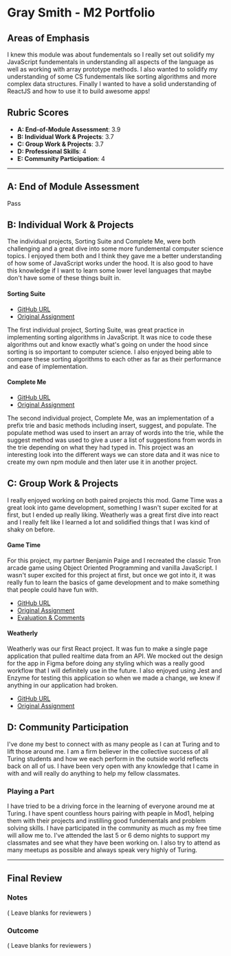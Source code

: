 # Gray Smith - M2 Portfolio

## Areas of Emphasis

I knew this module was about fundementals so I really set out solidify my JavaScript fundementals in understanding all aspects of the language as well as working with array prototype methods. I also wanted to solidify my understanding of some CS fundementals like sorting algorithms and more complex data structures. Finally I wanted to have a solid understanding of ReactJS and how to use it to build awesome apps!

## Rubric Scores

- **A: End-of-Module Assessment**: 3.9
- **B: Individual Work & Projects**: 3.7
- **C: Group Work & Projects**: 3.7
- **D: Professional Skills**: 4
- **E: Community Participation**: 4

---

## A: End of Module Assessment

Pass

## B: Individual Work & Projects

The individual projects, Sorting Suite and Complete Me, were both challenging and a great dive into some more fundemental computer science topics. I enjoyed them both and I think they gave me a better understanding of how some of JavaScript works under the hood. It is also good to have this knowledge if I want to learn some lower level languages that maybe don't have some of these things built in.

#### Sorting Suite

- [GitHub URL](https://github.com/GraySmith00/gs-sorting-suite)
- [Original Assignment](http://frontend.turing.io/projects/sorting-suite.html)

The first individual project, Sorting Suite, was great practice in implementing sorting algorithms in JavaScript. It was nice to code these algorithms out and know exactly what's going on under the hood since sorting is so important to computer science. I also enjoyed being able to compare these sorting algorithms to each other as far as their performance and ease of implementation.

#### Complete Me

- [GitHub URL](https://github.com/GraySmith00/gs-complete-me)
- [Original Assignment](http://frontend.turing.io/projects/complete-me.html)

The second individual project, Complete Me, was an implementation of a prefix trie and basic methods including insert, suggest, and populate. The populate method was used to insert an array of words into the trie, while the suggest method was used to give a user a list of suggestions from words in the trie depending on what they had typed in. This project was an interesting look into the different ways we can store data and it was nice to create my own npm module and then later use it in another project.

## C: Group Work & Projects

I really enjoyed working on both paired projects this mod. Game Time was a great look into game development, something I wasn't super excited for at first, but I ended up really liking. Weatherly was a great first dive into react and I really felt like I learned a lot and solidified things that I was kind of shaky on before.

#### Game Time

For this project, my partner Benjamin Paige and I recreated the classic Tron arcade game using Object Oriented Programming and vanilla JavaScript. I wasn't super excited for this project at first, but once we got into it, it was really fun to learn the basics of game development and to make something that people could have fun with.

- [GitHub URL](https://github.com/GraySmith00/gs-bp-game-time)
- [Original Assignment](http://frontend.turing.io/projects/game-time.html)
- [Evaluation & Comments](https://github.com/turingschool/front-end-submissions-public/blob/master/1804/mod-2/game-time/benjamin-gray.md)

#### Weatherly

Weatherly was our first React project. It was fun to make a single page application that pulled realtime data from an API. We mocked out the design for the app in Figma before doing any styling which was a really good workflow that I will definitely use in the future. I also enjoyed using Jest and Enzyme for testing this application so when we made a change, we knew if anything in our application had broken.

- [GitHub URL](https://github.com/GraySmith00/gs-jm-weatherly)
- [Original Assignment](http://frontend.turing.io/projects/weathrly.html)

## D: Community Participation

I've done my best to connect with as many people as I can at Turing and to lift those around me. I am a firm believer in the collective success of all Turing students and how we each perform in the outside world reflects back on all of us. I have been very open with any knowledge that I came in with and will really do anything to help my fellow classmates.

### Playing a Part

I have tried to be a driving force in the learning of everyone around me at Turing. I have spent countless hours pairing with peaple in Mod1, helping them with their projects and instilling good fundementals and problem solving skills. I have participated in the community as much as my free time will allow me to. I've attended the last 5 or 6 demo nights to support my classmates and see what they have been working on. I also try to attend as many meetups as possible and always speak very highly of Turing.

---

## Final Review

### Notes

( Leave blanks for reviewers )

### Outcome

( Leave blanks for reviewers )
